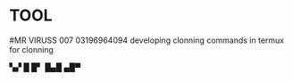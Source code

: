 # TOOL
#MR VIRUSS 007 03196964094 developing clonning commands in termux for clonning


▚▞ █ █▘ █▄█ ▄█▀ 
     
     
     
                                                  
